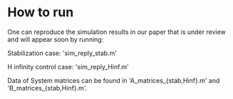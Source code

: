 # How to run

One can reproduce the simulation results in our paper that is under review and will appear soon by running:

Stabilization case: 'sim_reply_stab.m'

H infinity control case: 'sim_reply_Hinf.m'

Data of System matrices can be found in 'A_matrices_{stab,Hinf}.m' and  'B_matrices_{stab,Hinf}.m'.

